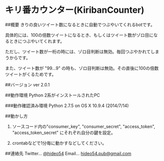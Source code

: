 キリ番カウンター(KiribanCounter)
===============

##概要
きりの良いツイート数になるときに自動でつぶやいてくれるbotです。

具体的には、100の倍数ツイートになるとき、もしくはツイート数がゾロ目になるときにつぶやいてくれます。

ただし、ツイート数が一桁の時には、ゾロ目判断は無効。毎回つぶやかれてしまうからです。

また、ツイート数が "99…9" の時も、ゾロ目判断は無効。その直後に100の倍数ツイートがくるためです。

##バージョン
ver 2.0.1

##動作環境
Python 2系がインストールされたPC

###動作確認済み環境
Python 2.7.5 on OS X 10.9.4 (2014/7/14)

##動かし方
1. ソースコード内の"consumer_key", "consumer_secret", "access_token", "access_token_secret" にそれぞれ自分の鍵を設定。

2. crontabなどで1分毎に動かすなどしてください。

##連絡先
Twitter… [@hideo54](https://www.twitter.com/hideo54)
Email… hideo54.pub@gmail.com
